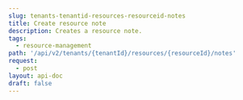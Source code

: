 ```yaml
---
slug: tenants-tenantid-resources-resourceid-notes
title: Create resource note
description: Creates a resource note.
tags:
  - resource-management
path: '/api/v2/tenants/{tenantId}/resources/{resourceId}/notes'
request:
  - post
layout: api-doc
draft: false
---
```

